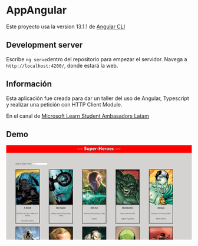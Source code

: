 # AppAngular

Este proyecto usa la version 13.1.1 de [Angular CLI](https://github.com/angular/angular-cli)

## Development server

Escribe `ng serve`dentro del repositorio para empezar el servidor. Navega a `http://localhost:4200/`, donde estará la web.


## Información
Esta aplicación fue creada para dar un taller del uso de Angular, Typescript y realizar una petición con HTTP Client Module.

En el canal de [Microsoft Learn Student Ambasadors Latam](https://www.youtube.com/channel/UCmbg8KGKWJpiyn2OHyq2iBg)

## Demo
![Demo de la web](web.JPG "Demo de la web")
